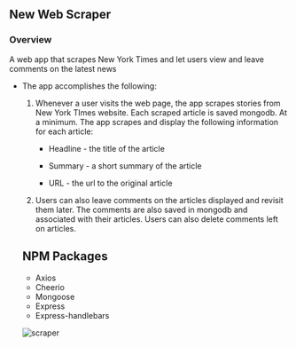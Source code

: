 ## New Web Scraper

### Overview

A web app that scrapes New York Times and let users view and leave comments on the latest news

* The app accomplishes the following:

  1. Whenever a user visits the web page, the app scrapes stories from New York TImes website. Each scraped article is saved mongodb. At a minimum. The app scrapes and display the following information for each article:

     * Headline - the title of the article

     * Summary - a short summary of the article

     * URL - the url to the original article

  2. Users can also leave comments on the articles displayed and revisit them later. The comments are also saved in mongodb and associated with their articles. Users can also delete comments left on articles.

  ## NPM Packages
    * Axios
    * Cheerio
    * Mongoose 
    * Express
    * Express-handlebars


    ![scraper](assets/images/web-app.png)